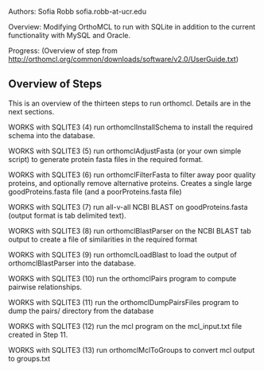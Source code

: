 Authors:
Sofia Robb sofia.robb-at-ucr.edu

Overview:
Modifying OrthoMCL to run with SQLite in addition to the current functionality with MySQL and Oracle.

Progress: (Overview of step from http://orthomcl.org/common/downloads/software/v2.0/UserGuide.txt)

## Overview of Steps

This is an overview of the thirteen steps to run orthomcl.  Details are in the next sections. 


WORKS with SQLITE3 (4) run orthomclInstallSchema to install the required schema into the database.

WORKS with SQLITE3 (5) run orthomclAdjustFasta (or your own simple script) to generate protein fasta files in the required format.

WORKS with SQLITE3 (6) run orthomclFilterFasta to filter away poor quality proteins, and optionally remove alternative proteins. Creates a single large goodProteins.fasta file (and a poorProteins.fasta file)

WORKS with SQLITE3 (7) run all-v-all NCBI BLAST on goodProteins.fasta (output format is tab delimited text).

WORKS with SQLITE3 (8) run orthomclBlastParser on the NCBI BLAST tab output to create a file of similarities in the required format

WORKS with SQLITE3 (9) run orthomclLoadBlast to load the output of orthomclBlastParser into the database.

WORKS with SQLITE3 (10) run the orthomclPairs program to compute pairwise relationships. 

WORKS with SQLITE3 (11) run the orthomclDumpPairsFiles program to dump the pairs/ directory from the database

WORKS with SQLITE3 (12) run the mcl program on the mcl_input.txt file created in Step 11.

WORKS with SQLITE3 (13) run orthomclMclToGroups to convert mcl output to groups.txt
